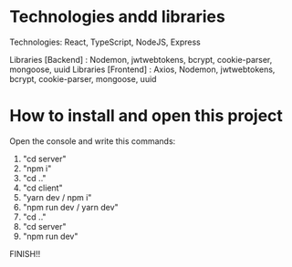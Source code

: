 # Technologies andd libraries

Technologies: React, TypeScript, NodeJS, Express

Libraries [Backend] :  Nodemon, jwtwebtokens, bcrypt, cookie-parser, mongoose, uuid
Libraries [Frontend] : Axios, Nodemon, jwtwebtokens, bcrypt, cookie-parser, mongoose, uuid

# How to install and open this project

Open the console and write this commands:

1. "cd server"
2. "npm i"
3. "cd .."
4. "cd client"
5. "yarn dev / npm i"
6. "npm run dev / yarn dev"
7. "cd .."
8. "cd server"
9. "npm run dev"

FINISH!!
